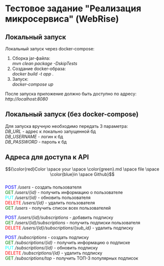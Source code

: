 # Тестовое задание "Реализация микросервиса" (WebRise)

## Локальный запуск
Локальный запуск через docker-compose:
1. Сборка jar-файла: <br/>*mvn clean package -DskipTests*
2. Создание docker-образа: <br/>*docker build -t app .*
3. Запуск: <br/>*docker-compose up*

После запуска приложение должно быть доступно по адресу:<br/>
*http://localhost:8080*<br/>

## Локальный запуск (без docker-compose)
Для запуска вручную необходимо передать 3 параметра: <br/>
*DB_URL* - адрес к локально запущенной бд <br/>
*DB_USERNAME* - логин к бд <br/>
*DB_PASSWORD* - пароль к бд <br/>

## Адреса для доступа к API

$${\color{red}Color \space your \space \color{green}.md \space file \space \color{blue}in \space Github}$$<br/>
<span style="color:blue;">POST</span> */users* - создать пользователя <br/>
<span style="color:green;">GET</span> */users/{id}* - получить информацию о пользователе <br/>
<span style="color:cyan;">PUT</span> */users/{id}* - обновить пользователя <br/>
<span style="color:red;">DELETE</span> */users/{id}* - удалить пользователя <br/>
<span style="color:green;">GET</span> */users* - получить список всех пользователей <br/>

<span style="color:blue;">POST</span> */users/{id}/subscriptions* - добавить подписку <br/>
<span style="color:green;">GET</span> */users/{id}/subscriptions* - получить подписки пользователя <br/>
<span style="color:red;">DELETE</span> */users/{id}/subscriptions/{sub_id}* - удалить подписку <br/>

<span style="color:blue;">POST</span> */subscriptions* - создать подписку <br/>
<span style="color:green;">GET</span> */subscriptions/{id}* - получить информацию о подписке <br/>
<span style="color:cyan;">PUT</span> */subscriptions/{id}* - обновить подписку <br/>
<span style="color:red;">DELETE</span> */subscriptions/{id}* - удалить подписку <br/>
<span style="color:green;">GET</span> */subscriptions/top* - получить ТОП-3 популярных подписок <br/>
